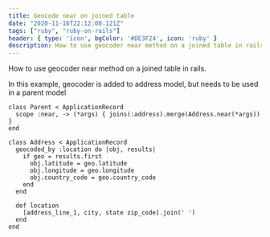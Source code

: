 ```yaml
---
title: Geocode near on joined table
date: "2020-11-16T22:12:00.121Z"
tags: ["ruby", "ruby-on-rails"]
header: { type: 'icon', bgColor: '#DE3F24', icon: 'ruby' }
description: How to use geocoder near method on a joined table in rails
---
```


How to use geocoder near method on a joined table in rails.

In this example, geocoder is added to address model, but needs to be used in a parent model

```
class Parent < ApplicationRecord
  scope :near, -> (*args) { joins(:address).merge(Address.near(*args)) }
end
```

```
class Address < ApplicationRecord
  geocoded_by :location do |obj, results|
    if geo = results.first
      obj.latitude = geo.latitude
      obj.longitude = geo.longitude
      obj.country_code = geo.country_code
    end
  end

  def location
    [address_line_1, city, state zip_code].join(' ')
  end
end
```